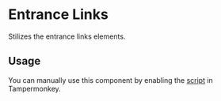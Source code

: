 # Entrance Links

Stilizes the entrance links elements.

## Usage

You can manually use this component by enabling the [script](https://raw.githubusercontent.com/Neutrxl/Themed/main/Entrance/EntranceLinks/EntranceLinks.user.js) in Tampermonkey.